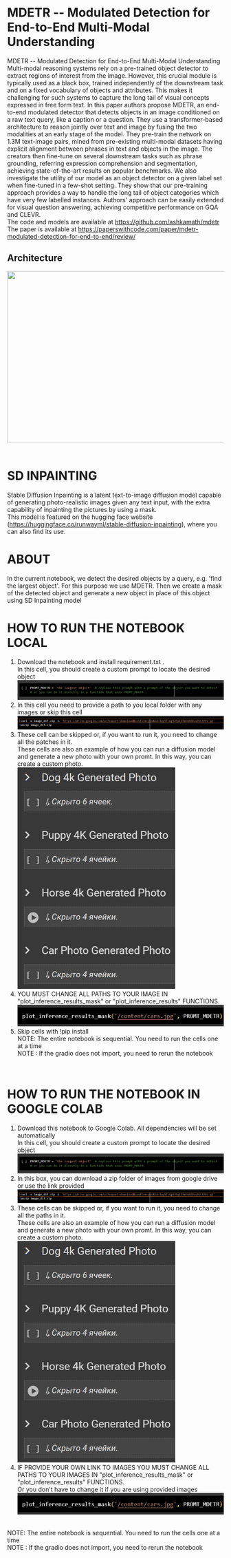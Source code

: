 # MDETR -- Modulated Detection for End-to-End Multi-Modal Understanding
MDETR -- Modulated Detection for End-to-End Multi-Modal Understanding
Multi-modal reasoning systems rely on a pre-trained object detector to extract regions of interest from the image. However, this crucial module is typically used as a black box, trained independently of the downstream task and on a fixed vocabulary of objects and attributes. This makes it challenging for such systems to capture the long tail of visual concepts expressed in free form text. In this paper authors propose MDETR, an end-to-end modulated detector that detects objects in an image conditioned on a raw text query, like a caption or a question. They use a transformer-based architecture to reason jointly over text and image by fusing the two modalities at an early stage of the model. They pre-train the network on 1.3M text-image pairs, mined from pre-existing multi-modal datasets having explicit alignment between phrases in text and objects in the image. The creators then fine-tune on several downstream tasks such as phrase grounding, referring expression comprehension and segmentation, achieving state-of-the-art results on popular benchmarks. We also investigate the utility of our model as an object detector on a given label set when fine-tuned in a few-shot setting. They show that our pre-training approach provides a way to handle the long tail of object categories which have very few labelled instances. Authors' approach can be easily extended for visual question answering, achieving competitive performance on GQA and CLEVR.<br> 
The code and models are available at https://github.com/ashkamath/mdetr <br>
The paper is available at https://paperswithcode.com/paper/mdetr-modulated-detection-for-end-to-end/review/ <br>
## Architecture
<div align="center">
  <img src="https://production-media.paperswithcode.com/methods/Screen_Shot_2021-08-11_at_10.03.50_AM.png" width="1200" height="400"/>
</div> <br>

# SD INPAINTING
Stable Diffusion Inpainting is a latent text-to-image diffusion model capable of generating photo-realistic images given any text input, with the extra capability of inpainting the pictures by using a mask.<br>
This model is featured on the hugging face website (https://huggingface.co/runwayml/stable-diffusion-inpainting), where you can also find its use.<br>

# ABOUT
In the current notebook, we detect the desired objects by a query, e.g. 'find the largest object'. For this purpose we use MDETR. Then we create a mask of the detected object and generate a new object in place of this object using SD Inpainting model<br>

# HOW TO RUN THE NOTEBOOK LOCAL
1. Download the notebook and install requirement.txt . <br>
In this cell, you should create a custom prompt to locate the desired object <br>
![Step 1](instruction/3.png)
2. In this cell you need to provide a path to you local folder with any images or skip this cell <br>
![Step 1](instruction/21.png)
3. These cell can be skipped or, if you want to run it, you need to change all the patches in it. <br>
These cells are also an example of how you can run a diffusion model and generate a new photo with your own promt. In this way, you can create a custom photo.<br>
![Step 1](instruction/1.png)
4. YOU MUST CHANGE ALL PATHS TO YOUR IMAGE IN  "plot_inference_results_mask" or "plot_inference_results" FUNCTIONS. <br>
![Step 1](instruction/4.png)
5. Skip cells with !pip install <br>
NOTE: The entire notebook is sequential. You need to run the cells one at a time <br>
NOTE : If the gradio does not import, you need to rerun the notebook <br>
<br>

# HOW TO RUN THE NOTEBOOK IN GOOGLE COLAB
1. Download this notebook to Google Colab. All dependencies will be set automatically <br>
In this cell, you should create a custom prompt to locate the desired object <br>
![Step 1](instruction/3.png)
2. In this box, you can download a zip folder of images from google drive or use the link provided <br>
![Step 1](instruction/21.png)
3. These cells can be skipped or, if you want to run it, you need to change all the paths in it.<br>
These cells are also an example of how you can run a diffusion model and generate a new photo with your own promt. In this way, you can create a custom photo.<br>
![Step 1](instruction/1.png)
4. IF PROVIDE YOUR OWN LINK TO IMAGES YOU MUST CHANGE ALL PATHS TO YOUR IMAGES IN  "plot_inference_results_mask" or "plot_inference_results" FUNCTIONS. <br>
Or you don't have to change it if you are using provided images
![Step 1](instruction/4.png)
<br>
NOTE: The entire notebook is sequential. You need to run the cells one at a time <br>
NOTE : If the gradio does not import, you need to rerun the notebook <br>
